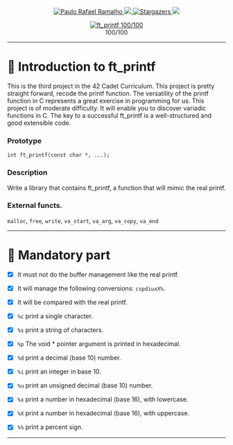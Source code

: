 <p align="center">
  <a href="https://www.linkedin.com/in/prafaelramalho/">
    <img alt="Paulo Rafael Ramalho" src="https://img.shields.io/badge/-Paulo Rafael-682998?style=flat&logo=Linkedin&logoColor=white" />
  </a>

  <a aria-label="Completed" href="https://www.42sp.org.br/">
    <img src="https://img.shields.io/badge/42.sp-ft_printf-682998?logo="></img>
  </a>

  <a href="https://github.com/Yaten/42-ft_printf/stargazers">
    <img alt="Stargazers" src="https://img.shields.io/github/stars/Yaten/42-ft_printf?color=682998&logo=github">
  </a>

  <a href="https://github.com/Yaten/42-ft_printf/commits/main">
    <img src="https://img.shields.io/github/last-commit/Yaten/42-ft_printf?color=682998">
  </a>
</p>
<p align="center">
<a href="https://github.com/Yaten/42-ft_printf">
  <img src="https://github.com/Yaten/42/blob/main/img/ft_printf.png" alt="ft_printf 100/100">
</a>
  <br>
  100/100
</p>

---

# 🚀 Introduction to ft_printf

This is the third project in the 42 Cadet Curriculum. This project is pretty straight forward, recode the printf function.
The versatility of the printf function in C represents a great exercise in programming for us. This project is of moderate difficulty. It will enable you to discover variadic functions in C. The key to a successful ft_printf is a well-structured and good extensible code.


### Prototype
`int ft_printf(const char *, ...);`
### Description
Write a library that contains ft_printf, a function that will mimic the real printf.
### External functs.
`malloc`, `free`, `write`, `va_start`, `va_arg`, `va_copy`, `va_end`

---

# :bookmark_tabs: Mandatory part

- [x] It must not do the buffer management like the real printf.
- [x] It will manage the following conversions: `cspdiuxX%`.
- [x] It will be compared with the real printf.
- [x] `%c` print a single character.
- [x] `%s` print a string of characters.
- [x] `%p` The void * pointer argument is printed in hexadecimal.
- [x] `%d` print a decimal (base 10) number.
- [x] `%i` print an integer in base 10.
- [x] `%u` print an unsigned decimal (base 10) number.
- [x] `%x` print a number in hexadecimal (base 16), with lowercase.
- [x] `%X` print a number in hexadecimal (base 16), with uppercase.
- [x] `%%` print a percent sign.



---
